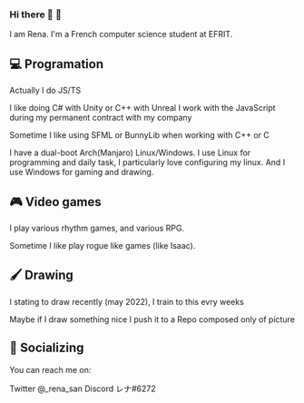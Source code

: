 ### Hi there 👋 :rocket:

I am Rena. I'm a French computer science student at EFRIT.

## :computer: Programation
Actually I do JS/TS

I like doing C# with Unity or C++ with Unreal
I work with the JavaScript during my permanent contract with my company

Sometime I like using SFML or BunnyLib when working with C++ or C

I have a dual-boot Arch(Manjaro) Linux/Windows. I use Linux for programming and daily task, I particularly love configuring my linux.
And I use Windows for gaming and drawing.

## :video_game: Video games
I play various rhythm games, and various RPG.

Sometime I like play rogue like games (like Isaac).

## :paintbrush: Drawing
I stating to draw recently (may 2022), I train to this evry weeks

Maybe if I draw something nice I push it to a Repo composed only of picture

## :city_sunset: Socializing
You can reach me on:

Twitter @_rena_san
Discord レナ#6272

<!--
**Ragiri/Ragiri** is a ✨ _special_ ✨ repository because its `README.md` (this file) appears on your GitHub profile.

Here are some ideas to get you started:

- 🔭 I’m currently working on ...
- 🌱 I’m currently learning ...
- 👯 I’m looking to collaborate on ...
- 🤔 I’m looking for help with ...
- 💬 Ask me about ...
- 📫 How to reach me: ...
- 😄 Pronouns: ...
- ⚡ Fun fact: ...
-->
